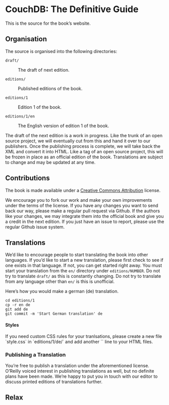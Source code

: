 <h1>CouchDB: The Definitive Guide</h1>

<p>This is the source for the book’s website.

<h2>Organisation</h2>

<p>The source is organised into the following directories:

<dl>

<dt><code>draft/</code></dt>

<dd><p>The draft of next edition.</dd>

<dt><code>editions/</code></dt>

<dd><p>Published editions of the book.</dd>

<dt><code>editions/1</code></dt>

<dd><p>Edition 1 of the book.</dd>

<dt><code>editions/1/en</code></dt>

<dd><p>The English version of edition 1 of the book.</dd>

</dl>

<p>The draft of the next edition is a work in progress. Like the trunk of an open source project, we will eventually cut from this and hand it over to our publishers. Once the publishing process is complete, we will take back the XML and convert it into HTML. Like a tag of an open source project, this will be frozen in place as an official edition of the book. Translations are subject to change and may be updated at any time.

<h2>Contributions</h2>

<p>The book is made available under a <a href="http://creativecommons.org/licenses/by/3.0/">Creative Commons Attribution</a> license.

<p>We encourage you to fork our work and make your own improvements under the terms of the license. If you have any changes you want to send back our way, please make a regular pull request via Github. If the authors like your changes, we may integrate them into the official book and give you a credit in the next edition. If you just have an issue to report, please use the regular Github issue system.

<h2>Translations</h2>

<p>We’d like to encourage people to start translating the book into other languages. If you’d like to start a new translation, please first check to see if one exists in that language. If not, you can get started right away. You must start your translation from the <code>en/</code> directory under <code>editions/NUMBER</code>. Do not try to translate <code>draft/</code> as this is constantly changing. Do not try to translate from any language other than <code>en/</code> is this is unofficial.

<p>Here’s how you would make a german (de) translation.

    cd editions/1
    cp -r en de
    git add de
    git commit -m 'Start German translation' de


<h4>Styles</h4>

<p>If you need custom CSS rules for your tranlsations, please create a new file `style.css` in `editions/1/de/` and add another `<link rel="stylesheet" href="../style.css">` line to your HTML files.

<h3>Publishing a Translation</h3>

<p>You’re free to publish a translation under the aforementioned license. O’Reilly voiced interest in publishing translations as well, but no definite plans have been made. We’re happy to put you in touch with our editor to discuss printed editions of translations further.

<h2>Relax</h2>
